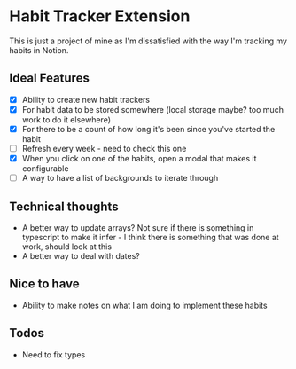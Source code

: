 # Habit Tracker Extension

This is just a project of mine as I'm dissatisfied with the way I'm tracking my habits in Notion.

## Ideal Features

- [x] Ability to create new habit trackers
- [x] For habit data to be stored somewhere (local storage maybe? too much work to do it elsewhere)
- [x] For there to be a count of how long it's been since you've started the habit
- [ ] Refresh every week - need to check this one
- [x] When you click on one of the habits, open a modal that makes it configurable
- [ ] A way to have a list of backgrounds to iterate through

## Technical thoughts

-   A better way to update arrays? Not sure if there is something in typescript to make it infer - I think there is something that was done at work, should look at this
-   A better way to deal with dates?

## Nice to have

-   Ability to make notes on what I am doing to implement these habits

## Todos

-   Need to fix types
